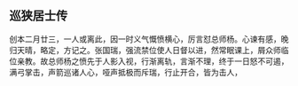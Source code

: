 ## 巡狭居士传

创本二月廿三，一人或离此，因一时义气慨愤横心，厉言怼总师杨。心谏有感，晚归天晴，略定，方记之。张国瑞，强流禁位使人日督以进，然常眠课上，屑众师临位亲教。故总师杨之愤先于人影入视，行渐离轨，言渐不理，终于一日怒不可遏，满弓掌击，声箭巡诸人心，哑声抵极而斥瑞，行止开合，皆为击人，
